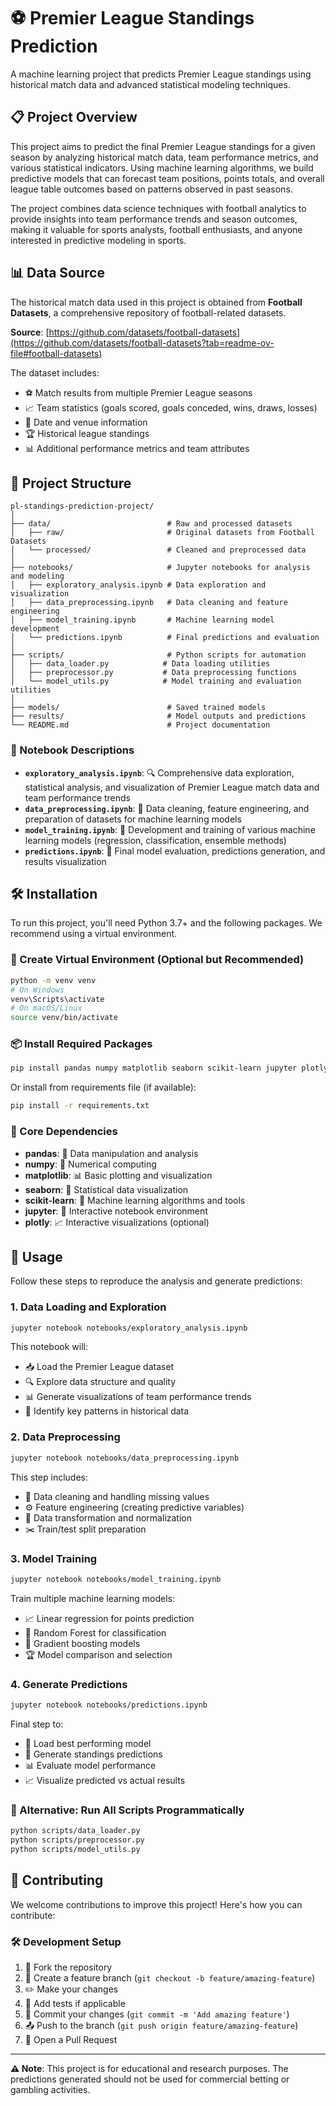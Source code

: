 # ⚽ Premier League Standings Prediction

A machine learning project that predicts Premier League standings using historical match data and advanced statistical modeling techniques.

## 📋 Project Overview

This project aims to predict the final Premier League standings for a given season by analyzing historical match data, team performance metrics, and various statistical indicators. Using machine learning algorithms, we build predictive models that can forecast team positions, points totals, and overall league table outcomes based on patterns observed in past seasons.

The project combines data science techniques with football analytics to provide insights into team performance trends and season outcomes, making it valuable for sports analysts, football enthusiasts, and anyone interested in predictive modeling in sports.

## 📊 Data Source

The historical match data used in this project is obtained from **Football Datasets**, a comprehensive repository of football-related datasets.

**Source**: [https://github.com/datasets/football-datasets](https://github.com/datasets/football-datasets?tab=readme-ov-file#football-datasets)

The dataset includes:

- ⚽ Match results from multiple Premier League seasons
- 📈 Team statistics (goals scored, goals conceded, wins, draws, losses)
- 📅 Date and venue information
- 🏆 Historical league standings
- 📊 Additional performance metrics and team attributes

## 📁 Project Structure

```text
pl-standings-prediction-project/
│
├── data/                          # Raw and processed datasets
│   ├── raw/                       # Original datasets from Football Datasets
│   └── processed/                 # Cleaned and preprocessed data
│
├── notebooks/                     # Jupyter notebooks for analysis and modeling
│   ├── exploratory_analysis.ipynb # Data exploration and visualization
│   ├── data_preprocessing.ipynb   # Data cleaning and feature engineering
│   ├── model_training.ipynb       # Machine learning model development
│   └── predictions.ipynb          # Final predictions and evaluation
│
├── scripts/                       # Python scripts for automation
│   ├── data_loader.py            # Data loading utilities
│   ├── preprocessor.py           # Data preprocessing functions
│   └── model_utils.py            # Model training and evaluation utilities
│
├── models/                        # Saved trained models
├── results/                       # Model outputs and predictions
└── README.md                      # Project documentation
```

### 📓 Notebook Descriptions

- **`exploratory_analysis.ipynb`**: 🔍 Comprehensive data exploration, statistical analysis, and visualization of Premier League match data and team performance trends
- **`data_preprocessing.ipynb`**: 🧹 Data cleaning, feature engineering, and preparation of datasets for machine learning models
- **`model_training.ipynb`**: 🤖 Development and training of various machine learning models (regression, classification, ensemble methods)
- **`predictions.ipynb`**: 🎯 Final model evaluation, predictions generation, and results visualization

## 🛠️ Installation

To run this project, you'll need Python 3.7+ and the following packages. We recommend using a virtual environment.

### 🐍 Create Virtual Environment (Optional but Recommended)

```bash
python -m venv venv
# On Windows
venv\Scripts\activate
# On macOS/Linux
source venv/bin/activate
```

### 📦 Install Required Packages

```bash
pip install pandas numpy matplotlib seaborn scikit-learn jupyter plotly
```

Or install from requirements file (if available):

```bash
pip install -r requirements.txt
```

### 🔧 Core Dependencies

- **pandas**: 🐼 Data manipulation and analysis
- **numpy**: 🔢 Numerical computing
- **matplotlib**: 📊 Basic plotting and visualization
- **seaborn**: 🎨 Statistical data visualization
- **scikit-learn**: 🤖 Machine learning algorithms and tools
- **jupyter**: 📓 Interactive notebook environment
- **plotly**: 📈 Interactive visualizations (optional)

## 🚀 Usage

Follow these steps to reproduce the analysis and generate predictions:

### 1. Data Loading and Exploration

```bash
jupyter notebook notebooks/exploratory_analysis.ipynb
```

This notebook will:

- 📥 Load the Premier League dataset
- 🔍 Explore data structure and quality
- 📊 Generate visualizations of team performance trends
- 🔎 Identify key patterns in historical data

### 2. Data Preprocessing

```bash
jupyter notebook notebooks/data_preprocessing.ipynb
```

This step includes:

- 🧹 Data cleaning and handling missing values
- ⚙️ Feature engineering (creating predictive variables)
- 🔄 Data transformation and normalization
- ✂️ Train/test split preparation

### 3. Model Training

```bash
jupyter notebook notebooks/model_training.ipynb
```

Train multiple machine learning models:

- 📈 Linear regression for points prediction
- 🌳 Random Forest for classification
- 🚀 Gradient boosting models
- 🏆 Model comparison and selection

### 4. Generate Predictions

```bash
jupyter notebook notebooks/predictions.ipynb
```

Final step to:

- 🎯 Load best performing model
- 🔮 Generate standings predictions
- 📊 Evaluate model performance
- 📈 Visualize predicted vs actual results

### 🔄 Alternative: Run All Scripts Programmatically

```bash
python scripts/data_loader.py
python scripts/preprocessor.py
python scripts/model_utils.py
```

## 🤝 Contributing

We welcome contributions to improve this project! Here's how you can contribute:

### 🛠️ Development Setup

1. 🍴 Fork the repository
2. 🌿 Create a feature branch (`git checkout -b feature/amazing-feature`)
3. ✏️ Make your changes
4. 🧪 Add tests if applicable
5. 💾 Commit your changes (`git commit -m 'Add amazing feature'`)
6. 📤 Push to the branch (`git push origin feature/amazing-feature`)
7. 🔄 Open a Pull Request

---

**⚠️ Note**: This project is for educational and research purposes. The predictions generated should not be used for commercial betting or gambling activities.
